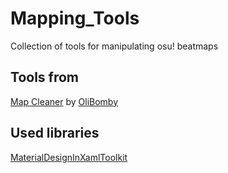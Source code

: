 # Mapping_Tools
Collection of tools for manipulating osu! beatmaps

## Tools from
[Map Cleaner](https://github.com/OliBomby/Map-Cleaner) by [OliBomby](https://github.com/OliBomby) 

## Used libraries
[MaterialDesignInXamlToolkit](https://github.com/MaterialDesignInXAML/MaterialDesignInXamlToolkit)
